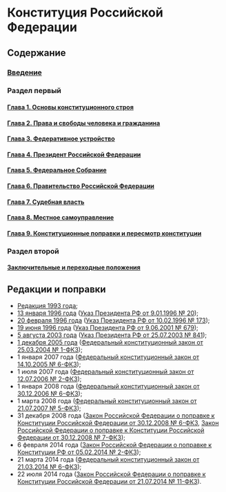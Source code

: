 # Конституция Российской Федерации

## Содержание

### [Введение](Preamble.md)
### Раздел первый
#### [Глава 1. Основы конституционного строя](Section-1/Chapter-1.md)
#### [Глава 2. Права и свободы человека и гражданина](Section-1/Chapter-2.md)
#### [Глава 3. Федеративное устройство](Section-1/Chapter-3.md)
#### [Глава 4. Президент Российской Федерации](Section-1/Chapter-4.md)
#### [Глава 5. Федеральное Собрание](Section-1/Chapter-5.md)
#### [Глава 6. Правительство Российской Федерации](Section-1/Chapter-6.md)
#### [Глава 7. Судебная власть](Section-1/Chapter-7.md)
#### [Глава 8. Местное самоуправление](Section-1/Chapter-8.md)
#### [Глава 9. Конституционные поправки и пересмотр конституции](Section-1/Chapter-9.md)
### Раздел второй
#### [Заключительные и переходные положения](Section-2/Concluding-and-Transitional-Provisions.md)

## Редакции и поправки

* [Редакция 1993 года](https://github.com/law-writer/Constitution-of-the-Russian-Federation/tree/500539cf1ecdc5e3f7c3ec4d1ff1005bf139a96d);
* [13 января 1996 года](https://github.com/law-writer/Constitution-of-the-Russian-Federation/commit/af94f5af6665ac91aa79657dcf07b28f82929d92?short_path=91dd0cb#diff-91dd0cb48f81ff0ce2ab41c810fb735d) ([Указ Президента РФ от 9.01.1996 № 20](https://ru.wikisource.org/wiki/%D0%A3%D0%BA%D0%B0%D0%B7_%D0%9F%D1%80%D0%B5%D0%B7%D0%B8%D0%B4%D0%B5%D0%BD%D1%82%D0%B0_%D0%A0%D0%A4_%D0%BE%D1%82_09.01.1996_%E2%84%96_20));
* [20 февраля 1996 года](https://github.com/law-writer/Constitution-of-the-Russian-Federation/commit/025a3ca96fd501208c8458d3d00b04a846ba0787?short_path=91dd0cb#diff-91dd0cb48f81ff0ce2ab41c810fb735d) ([Указ Президента РФ от 10.02.1996 № 173](https://ru.wikisource.org/wiki/%D0%A3%D0%BA%D0%B0%D0%B7_%D0%9F%D1%80%D0%B5%D0%B7%D0%B8%D0%B4%D0%B5%D0%BD%D1%82%D0%B0_%D0%A0%D0%A4_%D0%BE%D1%82_10.02.1996_%E2%84%96_173));
* [19 июня 1996 года](https://github.com/law-writer/Constitution-of-the-Russian-Federation/commit/402b88ac82fb3de2a57e297f5cd6151e611cb8a8?short_path=91dd0cb#diff-91dd0cb48f81ff0ce2ab41c810fb735d) ([Указ Президента РФ от 9.06.2001 № 679](https://ru.wikisource.org/wiki/%D0%A3%D0%BA%D0%B0%D0%B7_%D0%9F%D1%80%D0%B5%D0%B7%D0%B8%D0%B4%D0%B5%D0%BD%D1%82%D0%B0_%D0%A0%D0%A4_%D0%BE%D1%82_09.06.2001_%E2%84%96_679));
* [5 августа 2003 года](https://github.com/law-writer/Constitution-of-the-Russian-Federation/commit/12231b8d9c35b3511f3b54287f39acb7ace8b913?short_path=91dd0cb#diff-91dd0cb48f81ff0ce2ab41c810fb735d) ([Указ Президента РФ от 25.07.2003 № 841](https://ru.wikisource.org/wiki/%D0%A3%D0%BA%D0%B0%D0%B7_%D0%9F%D1%80%D0%B5%D0%B7%D0%B8%D0%B4%D0%B5%D0%BD%D1%82%D0%B0_%D0%A0%D0%A4_%D0%BE%D1%82_25.07.2003_%E2%84%96_841));
* [1 декабря 2005 года](https://github.com/law-writer/Constitution-of-the-Russian-Federation/commit/ae7bef06a4bf0237fc3d33d623694335d49875e7?short_path=91dd0cb#diff-91dd0cb48f81ff0ce2ab41c810fb735d) ([Федеральный конституционный закон от 25.03.2004 № 1-ФКЗ](https://ru.wikisource.org/wiki/%D0%A4%D0%B5%D0%B4%D0%B5%D1%80%D0%B0%D0%BB%D1%8C%D0%BD%D1%8B%D0%B9_%D0%BA%D0%BE%D0%BD%D1%81%D1%82%D0%B8%D1%82%D1%83%D1%86%D0%B8%D0%BE%D0%BD%D0%BD%D1%8B%D0%B9_%D0%B7%D0%B0%D0%BA%D0%BE%D0%BD_%D0%BE%D1%82_25.03.2004_%E2%84%96_1-%D0%A4%D0%9A%D0%97));
* 1 января 2007 года ([Федеральный конституционный закон от 14.10.2005 № 6-ФКЗ](https://ru.wikisource.org/wiki/%D0%A4%D0%B5%D0%B4%D0%B5%D1%80%D0%B0%D0%BB%D1%8C%D0%BD%D1%8B%D0%B9_%D0%BA%D0%BE%D0%BD%D1%81%D1%82%D0%B8%D1%82%D1%83%D1%86%D0%B8%D0%BE%D0%BD%D0%BD%D1%8B%D0%B9_%D0%B7%D0%B0%D0%BA%D0%BE%D0%BD_%D0%BE%D1%82_14.10.2005_%E2%84%96_6-%D0%A4%D0%9A%D0%97));
* 1 июля 2007 года ([Федеральный конституционный закон от 12.07.2006 № 2-ФКЗ](https://ru.wikisource.org/wiki/%D0%A4%D0%B5%D0%B4%D0%B5%D1%80%D0%B0%D0%BB%D1%8C%D0%BD%D1%8B%D0%B9_%D0%BA%D0%BE%D0%BD%D1%81%D1%82%D0%B8%D1%82%D1%83%D1%86%D0%B8%D0%BE%D0%BD%D0%BD%D1%8B%D0%B9_%D0%B7%D0%B0%D0%BA%D0%BE%D0%BD_%D0%BE%D1%82_12.07.2006_%E2%84%96_2-%D0%A4%D0%9A%D0%97));
* 1 января 2008 года ([Федеральный конституционный закон от 30.12.2006 № 6-ФКЗ](https://ru.wikisource.org/wiki/%D0%A4%D0%B5%D0%B4%D0%B5%D1%80%D0%B0%D0%BB%D1%8C%D0%BD%D1%8B%D0%B9_%D0%BA%D0%BE%D0%BD%D1%81%D1%82%D0%B8%D1%82%D1%83%D1%86%D0%B8%D0%BE%D0%BD%D0%BD%D1%8B%D0%B9_%D0%B7%D0%B0%D0%BA%D0%BE%D0%BD_%D0%BE%D1%82_30.12.2006_%E2%84%96_6-%D0%A4%D0%9A%D0%97));
* 1 марта 2008 года ([Федеральный конституционный закон от 21.07.2007 № 5-ФКЗ](https://ru.wikisource.org/wiki/%D0%A4%D0%B5%D0%B4%D0%B5%D1%80%D0%B0%D0%BB%D1%8C%D0%BD%D1%8B%D0%B9_%D0%BA%D0%BE%D0%BD%D1%81%D1%82%D0%B8%D1%82%D1%83%D1%86%D0%B8%D0%BE%D0%BD%D0%BD%D1%8B%D0%B9_%D0%B7%D0%B0%D0%BA%D0%BE%D0%BD_%D0%BE%D1%82_21.07.2007_%E2%84%96_5-%D0%A4%D0%9A%D0%97));
* 31 декабря 2008 года ([Закон Российской Федерации о поправке к Конституции Российской Федерации от 30.12.2008 № 6-ФКЗ](https://ru.wikisource.org/wiki/%D0%97%D0%B0%D0%BA%D0%BE%D0%BD_%D0%A0%D0%BE%D1%81%D1%81%D0%B8%D0%B9%D1%81%D0%BA%D0%BE%D0%B9_%D0%A4%D0%B5%D0%B4%D0%B5%D1%80%D0%B0%D1%86%D0%B8%D0%B8_%D0%BE_%D0%BF%D0%BE%D0%BF%D1%80%D0%B0%D0%B2%D0%BA%D0%B5_%D0%BA_%D0%9A%D0%BE%D0%BD%D1%81%D1%82%D0%B8%D1%82%D1%83%D1%86%D0%B8%D0%B8_%D0%A0%D0%BE%D1%81%D1%81%D0%B8%D0%B9%D1%81%D0%BA%D0%BE%D0%B9_%D0%A4%D0%B5%D0%B4%D0%B5%D1%80%D0%B0%D1%86%D0%B8%D0%B8_%D0%BE%D1%82_30.12.2008_%E2%84%96_6-%D0%A4%D0%9A%D0%97), [Закон Российской Федерации о поправке к Конституции Российской Федерации от 30.12.2008 № 7-ФКЗ](https://ru.wikisource.org/wiki/%D0%97%D0%B0%D0%BA%D0%BE%D0%BD_%D0%A0%D0%BE%D1%81%D1%81%D0%B8%D0%B9%D1%81%D0%BA%D0%BE%D0%B9_%D0%A4%D0%B5%D0%B4%D0%B5%D1%80%D0%B0%D1%86%D0%B8%D0%B8_%D0%BE_%D0%BF%D0%BE%D0%BF%D1%80%D0%B0%D0%B2%D0%BA%D0%B5_%D0%BA_%D0%9A%D0%BE%D0%BD%D1%81%D1%82%D0%B8%D1%82%D1%83%D1%86%D0%B8%D0%B8_%D0%A0%D0%BE%D1%81%D1%81%D0%B8%D0%B9%D1%81%D0%BA%D0%BE%D0%B9_%D0%A4%D0%B5%D0%B4%D0%B5%D1%80%D0%B0%D1%86%D0%B8%D0%B8_%D0%BE%D1%82_30.12.2008_%E2%84%96_7-%D0%A4%D0%9A%D0%97));
* 6 февраля 2014 года ([Закон Российской Федерации о поправке к Конституции РФ от 05.02.2014 № 2-ФКЗ](https://ru.wikisource.org/wiki/%D0%97%D0%B0%D0%BA%D0%BE%D0%BD_%D0%BE_%D0%BF%D0%BE%D0%BF%D1%80%D0%B0%D0%B2%D0%BA%D0%B5_%D0%BA_%D0%9A%D0%BE%D0%BD%D1%81%D1%82%D0%B8%D1%82%D1%83%D1%86%D0%B8%D0%B8_%D0%A0%D0%A4_%D0%BE%D1%82_05.02.2014_%E2%84%96_2-%D0%A4%D0%9A%D0%97));
* 21 марта 2014 года ([Федеральный конституционный закон от 21.03.2014 № 6-ФКЗ](https://ru.wikisource.org/wiki/%D0%A4%D0%B5%D0%B4%D0%B5%D1%80%D0%B0%D0%BB%D1%8C%D0%BD%D1%8B%D0%B9_%D0%BA%D0%BE%D0%BD%D1%81%D1%82%D0%B8%D1%82%D1%83%D1%86%D0%B8%D0%BE%D0%BD%D0%BD%D1%8B%D0%B9_%D0%B7%D0%B0%D0%BA%D0%BE%D0%BD_%D0%BE%D1%82_21.03.2014_%E2%84%96_6-%D0%A4%D0%9A%D0%97));
* 22 июля 2014 года ([Закон Российской Федерации о поправке к Конституции Российской Федерации от 21.07.2014 № 11-ФКЗ](https://ru.wikisource.org/wiki/%D0%97%D0%B0%D0%BA%D0%BE%D0%BD_%D0%A0%D0%BE%D1%81%D1%81%D0%B8%D0%B9%D1%81%D0%BA%D0%BE%D0%B9_%D0%A4%D0%B5%D0%B4%D0%B5%D1%80%D0%B0%D1%86%D0%B8%D0%B8_%D0%BE_%D0%BF%D0%BE%D0%BF%D1%80%D0%B0%D0%B2%D0%BA%D0%B5_%D0%BA_%D0%9A%D0%BE%D0%BD%D1%81%D1%82%D0%B8%D1%82%D1%83%D1%86%D0%B8%D0%B8_%D0%A0%D0%BE%D1%81%D1%81%D0%B8%D0%B9%D1%81%D0%BA%D0%BE%D0%B9_%D0%A4%D0%B5%D0%B4%D0%B5%D1%80%D0%B0%D1%86%D0%B8%D0%B8_%D0%BE%D1%82_21.07.2014_%E2%84%96_11-%D0%A4%D0%9A%D0%97)).
